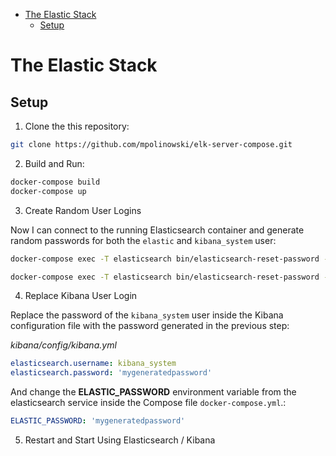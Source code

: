 <!-- TOC -->

- [The Elastic Stack](#the-elastic-stack)
  - [Setup](#setup)

<!-- /TOC -->


# The Elastic Stack

## Setup

1. Clone the this repository:

```bash
git clone https://github.com/mpolinowski/elk-server-compose.git
```

2. Build and Run:

```bash
docker-compose build
docker-compose up
```

3. Create Random User Logins

Now I can connect to the running Elasticsearch container and generate random passwords for both the `elastic` and `kibana_system` user:


```bash
docker-compose exec -T elasticsearch bin/elasticsearch-reset-password --batch --user elastic
```


```bash
docker-compose exec -T elasticsearch bin/elasticsearch-reset-password --batch --user kibana_system
```


4. Replace Kibana User Login

Replace the password of the `kibana_system` user inside the Kibana configuration file with the password generated in the previous step:


_kibana/config/kibana.yml_


```yml
elasticsearch.username: kibana_system
elasticsearch.password: 'mygeneratedpassword'
```


And change the __ELASTIC_PASSWORD__ environment variable from the elasticsearch service inside the Compose file `docker-compose.yml`.:


```yml
ELASTIC_PASSWORD: 'mygeneratedpassword'
```

5. Restart and Start Using Elasticsearch / Kibana
